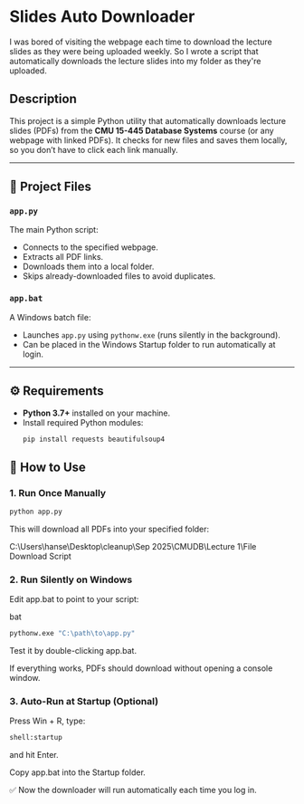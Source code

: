 # Slides Auto Downloader
I was bored of visiting the webpage each time to download the lecture slides as they were being uploaded weekly. So I wrote a script that automatically downloads the lecture slides into my folder as they're uploaded. 

## Description
This project is a simple Python utility that automatically downloads lecture slides (PDFs) from the **CMU 15-445 Database Systems** course (or any webpage with linked PDFs). It checks for new files and saves them locally, so you don’t have to click each link manually. 

---

## 📂 Project Files

### `app.py`
The main Python script:
- Connects to the specified webpage.  
- Extracts all PDF links.  
- Downloads them into a local folder.  
- Skips already-downloaded files to avoid duplicates.  

### `app.bat`
A Windows batch file:
- Launches `app.py` using `pythonw.exe` (runs silently in the background).  
- Can be placed in the Windows Startup folder to run automatically at login.  

---

## ⚙️ Requirements

- **Python 3.7+** installed on your machine.  
- Install required Python modules:
  ```bash
  pip install requests beautifulsoup4

## 🚀 How to Use
### 1. Run Once Manually
```bash
python app.py
```

This will download all PDFs into your specified folder:

C:\Users\hanse\Desktop\cleanup\Sep 2025\CMUDB\Lecture 1\File Download Script

### 2. Run Silently on Windows
Edit app.bat to point to your script:

bat
```bash
pythonw.exe "C:\path\to\app.py"
```

Test it by double-clicking app.bat.

If everything works, PDFs should download without opening a console window.

### 3. Auto-Run at Startup (Optional)
Press Win + R, type:

```bash
shell:startup
```
and hit Enter.

Copy app.bat into the Startup folder.

✅ Now the downloader will run automatically each time you log in.

